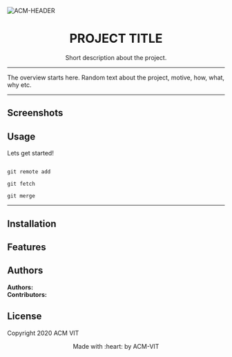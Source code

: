 ![ACM-HEADER](https://user-images.githubusercontent.com/14032427/92643737-e6252e00-f2ff-11ea-8a51-1f1b69caba9f.png)

<!-- forks/stars/tech stack in the form of badges from https://shields.io/ example -->

<h1 align="center"> PROJECT TITLE </h1>

<p align="center"> 
Short description about the project.
</p>

<!-- ![made-by-acm](https://img.shields.io/badge/MADE%20BY-ACM%20VIT-blue?style=for-the-badge) -->

---

The overview starts here. Random text about the project, motive, how, what, why etc.

---

## Screenshots

<!-- Add one screenshot of your project (max height: 1000px, max size: 1mb) if applicable under assets folder in root of your project ![sceenshot](assets/<name of image>) -->

<!-- if your project has multiple pictures , merge them into one image using a tool similar to figma -->

## Usage

Lets get started!

```console

git remote add

git fetch

git merge

```

---

## Installation
<!-- Provide step by step instllation commands to use the project , if applicable -->

## Features

<!-- Provide features/mordern practices that you have used in your project and use case scenarios , if applicable -->



## Authors

**Authors:** <!-- [author1's name](link to their github profile), [author2's name](link to their github profile) .. -->  
**Contributors:** <!-- Generate contributors list using this link - https://contributors-img.web.app/preview -->

## License
Copyright 2020 ACM VIT  <!-- Make sure to update the year -->
<!-- Mention the type of open source license and possibly provide a public link to access the license -->

<!-- Eg: If you are using MIT License: Public link shall be https://opensource.org/licenses/MIT -->

<p align="center">
	Made with :heart: by ACM-VIT
</p>
